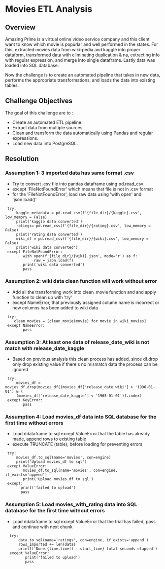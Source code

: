 # Movies ETL Analysis

## Overview

Amazing Prime is a virtual online video service company and this client want to know which movie is popurlar and well performed in the states. For this, extracted movies data from wiki-pedia and kaggle into proper dataform, transformed data with eliminating duplication & na, extracting info with regular expression, and merge into single dataframe. Lastly data was loaded into SQL database. 

Now the challenge is to create an automated pipeline that takes in new data, performs the appropriate transformations, and loads the data into existing tables.

## Challenge Objectives
The goal of this challenge are to :
- Create an automated ETL pipeline.
- Extract data from multiple sources.
- Clean and transform the data automatically using Pandas and regular expressions.
- Load new data into PostgreSQL.

## Resolution 

### Assumption 1: 3 imported data has same format .csv
- Try to convert .csv file into pandas dataframe using pd.read_csv 
- except 'FileNotFoundError' which means that file is not in .csv format 
- for the 'FileNotFoundError', load raw data using 'with open' and 'json.load()'
```   
 try:
     kaggle_metadata = pd.read_csv(f'{file_dir}/{kaggle}.csv', low_memory = False) 
     print('kaggle data converted')
     ratings= pd.read_csv(f'{file_dir}/{rating}.csv', low_memory = False)       
     print('rating data converted')
     wiki_df = pd.read_csv(f'{file_dir}/{wiki}.csv', low_memory = False)   
     print('wiki data converted')
 except FileNotFoundError:    
        with open(f'{file_dir}/{wiki}.json', mode='r') as f:
             raw = json.load(f)
        print('wiki data converted')
        pass
```

### Assumption 2: wiki data clean function will work without error 
- Add all the transforming work into clean_movie function and and apply function to clean up with 'try' 
- except NameError, that previously assigned column name is incorrect or new columns has been added to wiki data 
```
 try:
    clean_movies = [clean_movie(movie) for movie in wiki_movies]
 except NameError:
        pass
```
### Assumption 3: At least one data of release_date_wiki is not match with release_date_kaggle  
- Based on previous analysis this clean process has added, since df.drop only drop existing value if there's no mismatch data the process can be ignored
```
 try:
     movies_df = movies_df.drop(movies_df[(movies_df['release_date_wiki'] > '1996-01-01') & \
     (movies_df['release_date_kaggle'] < '1965-01-01')].index)
 except KeyError:
        pass 
```
### Assumption 4: Load movies_df data into SQL database for the first time without errors
- Load ddataframe to sql except ValueError that the table has already made, append rows to existing table 
- execute TRUNCATE (table); before loading for preventing errors
```
 try: 
     movies_df.to_sql(name='movies', con=engine)
     print('Upload movies_df to sql')
 except ValueError: 
        movies_df.to_sql(name='movies', con=engine, if_exists='append')
        print('Upload movies_df to sql')
 except:   
       print('failed to upload') 
       pass   
```
### Assumption 5: Load movies_with_rating data into SQL database for the first time without errors
- Load ddataframe to sql except ValueError that the trial has failed, pass and continue with next chunk
```
  try: 
      data.to_sql(name='ratings', con=engine, if_exists='append')
      rows_imported += len(data)
      print(f'Done.{time.time() - start_time} total seconds elapsed')
  except ValueError:
         print('failed to upload') 
         pass 
```
